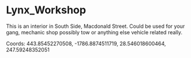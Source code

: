 # Lynx_Workshop
This is an interior in South Side, Macdonald Street. Could be used for your gang, mechanic shop possibly tow or anything else vehicle related really.

Coords: 443.85452270508, -1786.8874511719, 28.546018600464, 247.59248352051